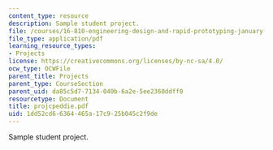 ```yaml
---
content_type: resource
description: Sample student project.
file: /courses/16-810-engineering-design-and-rapid-prototyping-january-iap-2007/1dd52cd66364465a17c925b045c2f9de_projcpeddie.pdf
file_type: application/pdf
learning_resource_types:
- Projects
license: https://creativecommons.org/licenses/by-nc-sa/4.0/
ocw_type: OCWFile
parent_title: Projects
parent_type: CourseSection
parent_uid: da85c5d7-7134-040b-6a2e-5ee2360ddff0
resourcetype: Document
title: projcpeddie.pdf
uid: 1dd52cd6-6364-465a-17c9-25b045c2f9de
---
```

Sample student project.